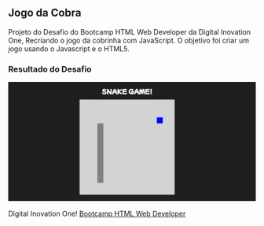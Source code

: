 ## Jogo da Cobra

Projeto do Desafio do  Bootcamp HTML Web Developer da Digital Inovation One, 
Recriando o jogo da cobrinha com JavaScript. O objetivo foi criar um jogo usando o Javascript e o HTML5. 

### Resultado do Desafio

![Visão do Jogo](https://github.com/joaopaulomirandamatias/snake-the-game/blob/main/Jogo%20da%20Cobra.png)



Digital Inovation One!
[Bootcamp HTML Web Developer](https://web.dio.me/track/html-web-developer)

